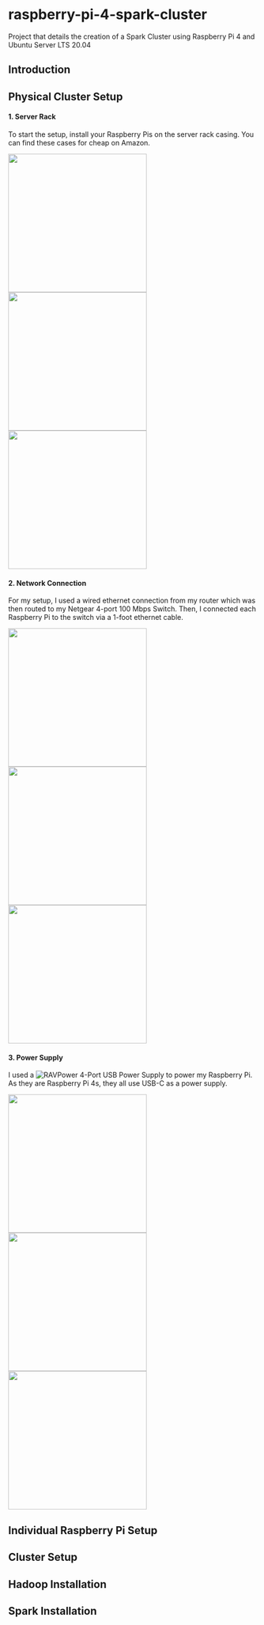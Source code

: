 # raspberry-pi-4-spark-cluster
Project that details the creation of a Spark Cluster using Raspberry Pi 4 and Ubuntu Server LTS 20.04

## Introduction

## Physical Cluster Setup
#### 1. Server Rack

To start the setup, install your Raspberry Pis on the server rack casing. You can find these cases for cheap on Amazon.

<p float="left">
  <img src="./assets/images/physical_2.jpg" width="280" />
  <img src="./assets/images/physical_3.jpg" width="280" /> 
  <img src="./assets/images/physical_4.jpg" width="280" />
</p>

#### 2. Network Connection

For my setup, I used a wired ethernet connection from my router which was then routed to my Netgear 4-port 100 Mbps Switch. Then, I connected each Raspberry Pi to the switch via a 1-foot ethernet cable.

<p float="left">
  <img src="./assets/images/physical_5.jpg" width="280" />
  <img src="./assets/images/physical_7.jpg" width="280" /> 
  <img src="./assets/images/physical_8.jpg" width="280" />
</p>

#### 3. Power Supply

I used a ![RAVPower 4-Port USB Power Supply](https://www.amazon.com/Charging-Station-RAVPower-Charger-Compatible/dp/B00OT6YUIY/ref=sr_1_4?dchild=1&keywords=ravpower+4+port&qid=1597074773&sr=8-4) to power my Raspberry Pi. As they are Raspberry Pi 4s, they all use USB-C as a power supply.

<p float="left">
  <img src="./assets/images/physical_9.jpg" width="280" />
  <img src="./assets/images/physical_10.jpg" width="280" /> 
  <img src="./assets/images/physical_11.jpg" width="280" />
</p>

## Individual Raspberry Pi Setup

## Cluster Setup

## Hadoop Installation

## Spark Installation
